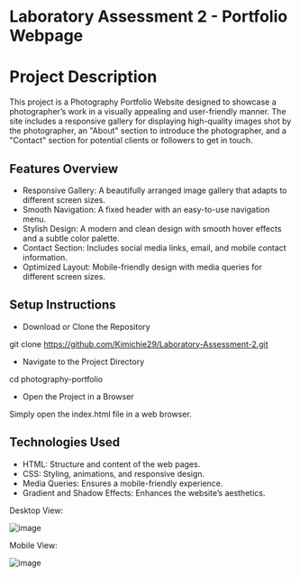 # Laboratory Assessment 2 - Portfolio Webpage


# Project Description

This project is a Photography Portfolio Website designed to showcase a photographer’s work in a visually appealing and user-friendly manner. The site includes a responsive gallery for displaying high-quality images shot by the photographer, an "About" section to introduce the photographer, and a "Contact" section for potential clients or followers to get in touch.


## Features Overview

- Responsive Gallery: A beautifully arranged image gallery that adapts to different screen sizes.
- Smooth Navigation: A fixed header with an easy-to-use navigation menu.
- Stylish Design: A modern and clean design with smooth hover effects and a subtle color palette.
- Contact Section: Includes social media links, email, and mobile contact information.
- Optimized Layout: Mobile-friendly design with media queries for different screen sizes.

## Setup Instructions

- Download or Clone the Repository

git clone https://github.com/Kimichie29/Laboratory-Assessment-2.git

- Navigate to the Project Directory

cd photography-portfolio

- Open the Project in a Browser

Simply open the index.html file in a web browser.

## Technologies Used
- HTML: Structure and content of the web pages.
- CSS: Styling, animations, and responsive design.
- Media Queries: Ensures a mobile-friendly experience.
- Gradient and Shadow Effects: Enhances the website’s aesthetics.

Desktop View:

![image](https://github.com/user-attachments/assets/83dc127f-f457-46cd-afab-0eb0c9eb4e20)

Mobile View:

![image](https://github.com/user-attachments/assets/88cdc66a-db88-4ed2-9209-275eb2a6d6ce)

